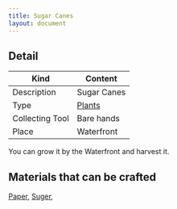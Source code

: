 ```yaml
---
title: Sugar Canes
layout: document
---
```

## Detail

|Kind|Content|
|---|---|
|Description|Sugar Canes|
|Type|[Plants](Plants)|
|Collecting Tool|Bare hands|
|Place|Waterfront|

You can grow it by the Waterfront and harvest it.

## Materials that can be crafted

[Paper](Paper),
[Suger](Suger),
